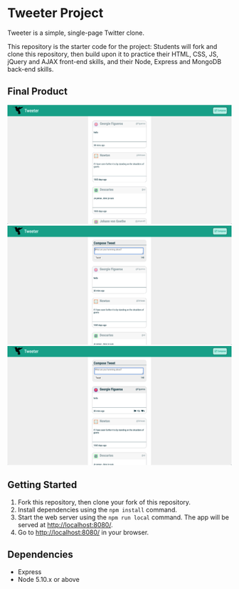 # Tweeter Project

Tweeter is a simple, single-page Twitter clone.

This repository is the starter code for the project: Students will fork and clone this repository, then build upon it to practice their HTML, CSS, JS, jQuery and AJAX front-end skills, and their Node, Express and MongoDB back-end skills.

## Final Product

!["Screenshot of Landing page"](https://github.com/kooner362/tweeter/raw/master/docs/initial.png)
!["Screenshot when Compose button is clicked"](https://github.com/kooner362/tweeter/raw/master/docs/compose.png)
!["Screenshot of Tweet likes"](https://github.com/kooner362/tweeter/raw/master/docs/likes.png)

## Getting Started

1. Fork this repository, then clone your fork of this repository.
2. Install dependencies using the `npm install` command.
3. Start the web server using the `npm run local` command. The app will be served at <http://localhost:8080/>.
4. Go to <http://localhost:8080/> in your browser.

## Dependencies

- Express
- Node 5.10.x or above
